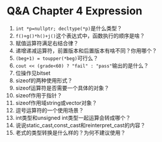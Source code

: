 # Q&A Chapter 4 Expression

1. `int *p=nullptr; decltype(*p)`是什么类型？
2. `f()+g()*h()+j()`这个表达式中，函数执行的顺序是啥？
3. 赋值运算符满足右结合律？
4. 递增递减运算符，前置版本和后置版本有啥不同？你用哪个？
5. `(beg+1) = toupper(*beg)`可行么？
6. `cout << (grade<60) ? "fail" : "pass"`输出的是什么？
7. 位操作见bitset
8. sizeof的两种使用形式？
9. sizeof运算符是否需要一个具体的对象？
10. sizeof作用于指针？
11. sizeof作用域string或vector对象？
12. 逗号运算符的一个使用场景？
13. int类型和unsigned int类型一起运算会转成哪个？
14. 说说static_cast,const_cast和reinterpret_cast的内容？
15. 老式的类型转换是什么样的？为何不建议使用？